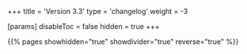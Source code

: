 +++
title = 'Version 3.3'
type = 'changelog'
weight = -3

[params]
  disableToc = false
  hidden = true
+++

{{% pages showhidden="true" showdivider="true" reverse="true" %}}
